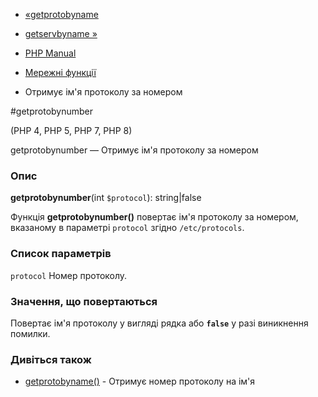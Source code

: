 - [«getprotobyname](function.getprotobyname.md)
- [getservbyname »](function.getservbyname.md)

- [PHP Manual](index.md)
- [Мережні функції](ref.network.md)
- Отримує ім'я протоколу за номером

#getprotobynumber

(PHP 4, PHP 5, PHP 7, PHP 8)

getprotobynumber — Отримує ім'я протоколу за номером

### Опис

**getprotobynumber**(int `$protocol`): string\|false

Функція **getprotobynumber()** повертає ім'я протоколу за номером,
вказаному в параметрі `protocol` згідно `/etc/protocols`.

### Список параметрів

`protocol`
Номер протоколу.

### Значення, що повертаються

Повертає ім'я протоколу у вигляді рядка або **`false`** у разі
виникнення помилки.

### Дивіться також

- [getprotobyname()](function.getprotobyname.md) - Отримує номер
протоколу на ім'я
